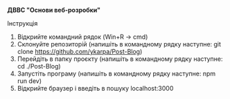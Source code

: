 **ДВВС "Основи веб-розробки"**

Інструкція
1. Відкрийте командний рядок (Win+R -> cmd)
2. Склонуйте репозиторій (напишіть в командному рядку наступне: git clone https://github.com/ykarpa/Post-Blog)
3. Перейдіть в папку проєкту (напишіть в командному рядку наступне: cd ./Post-Blog)
4. Запустіть програму (напишіть в командному рядку наступне: npm run dev)
5. Відкрийте браузер і введіть в пошуку localhost:3000
